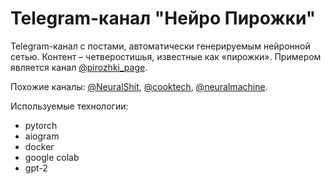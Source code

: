 # Telegram-канал "Нейро Пирожки"
Telegram-канал с постами, автоматически генерируемым нейронной сетью. Контент – четверостишья, известные как «пирожки». Примером является канал [@pirozhki_page](https://t.me/pirozhki_page).

Похожие каналы: [@NeuralShit](https://t.me/NeuralShit), [@cooktech](https://t.me/cooktech), [@neuralmachine](https://t.me/neuralmachine).

Используемые технологии:
* pytorch
* aiogram
* docker
* google colab
* gpt-2
